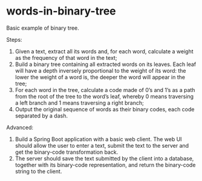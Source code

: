 # words-in-binary-tree
Basic example of binary tree.

Steps:
1) Given a text, extract all its words and, for each word, calculate a weight as the frequency of that word in the
text;
2) Build a binary tree containing all extracted words on its leaves. Each leaf will have a depth inversely
proportional to the weight of its word: the lower the weight of a word is, the deeper the word will appear in the
tree;
3) For each word in the tree, calculate a code made of 0’s and 1’s as a path from the root of the tree to the
word’s leaf, whereby 0 means traversing a left branch and 1 means traversing a right branch;
4) Output the original sequence of words as their binary codes, each code separated by a dash.

Advanced:
1) Build a Spring Boot application with a basic web client. The web UI should allow the user to enter a text,
submit the text to the server and get the binary-code transformation back.
2) The server should save the text submitted by the client into a database, together with its binary-code
representation, and return the binary-code string to the client.
